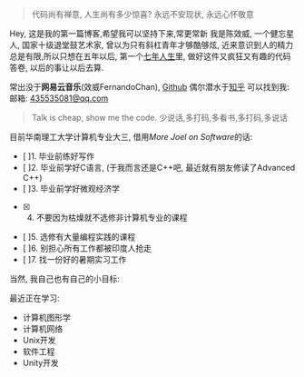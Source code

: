 > 代码尚有禅意, 人生尚有多少惊喜?
> 永远不安现状, 永远心怀敬意

Hey, 这是我的第一篇博客,希望我可以坚持下来,常更常新
我是陈效威, 一个健忘星人, 国家十级退堂鼓艺术家,
曾以为只有斜杠青年才够酷够炫, 近来意识到人的精力总是有限,所以只想在五年以后, 第一个[七年人生](https://b.xinshengdaxue.com/Preface.html)里, 做好这件又疯狂又有趣的代码答卷, 以后的事让以后去算.

常出没于**网易云音乐**(效威FernandoChan),  [Github](https://github.com/FernandoChan)
偶尔潜水于[知乎](https://www.zhihu.com/people/echothinking/)
可以找到我: 邮箱: 435535081@qq.com


>Talk is cheap, show me the code.
>少说话,多打码,多看书,多打码,多说话

目前华南理工大学计算机专业大三, 借用*More Joel on Software*的话:
> 
- [ ]1. 毕业前练好写作
- [ ]2. 毕业前学好C语言, (于我而言还是C++吧, 最近就有朋友修读了Advanced C++)
- [ ]3.  毕业前学好微观经济学
- [x] 4. 不要因为枯燥就不选修非计算机专业的课程
- [ ]5.  选修有大量编程实践的课程
- [ ]6.  别担心所有工作都被印度人抢走
- [ ]7. 找一份好的暑期实习工作

当然, 我自己也有自己的小目标:


最近正在学习:
- 计算机图形学
- 计算机网络
- Unix开发
- 软件工程
- Unity开发


